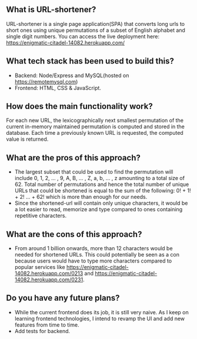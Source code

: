 ## What is URL-shortener?
URL-shortener is a single page application(SPA) that converts long urls to short ones using unique permutations of a subset of English alphabet and single digit numbers. You can access the live deployment here: https://enigmatic-citadel-14082.herokuapp.com/

## What tech stack has been used to build this?
* Backend: Node/Express and MySQL(hosted on https://remotemysql.com)
* Frontend: HTML, CSS & JavaScript.

## How does the main functionality work?
For each new URL, the lexicographically next smallest permutation of the current in-memory maintained permutation is computed and stored in the database. Each time a previously known URL is requested, the computed value is returned.

## What are the pros of this approach?
* The largest subset that could be used to find the permutation will include 0, 1, 2, ... , 9, A, B, ... , Z, a, b, ... , z amounting to a total size of 62. Total number of permutations and hence the total number of unique URLs that could be shortened is equal to the sum of the following: 0! + 1! + 2! ... + 62! which is more than enough for our needs.
* Since the shortened-url will contain only unique characters, it would be a lot easier to read, memorize and type compared to ones containing repetitive characters.

## What are the cons of this approach?
* From around 1 billion onwards, more than 12 characters would be needed for shortened URLs. This could potentially be seen as a con because users would have to type more characters compared to popular services like https://enigmatic-citadel-14082.herokuapp.com/0213 and https://enigmatic-citadel-14082.herokuapp.com/0231.

## Do you have any future plans?
* While the current frontend does its job, it is still very naive. As I keep on learning frontend technologies, I intend to revamp the UI and add new features from time to time.
* Add tests for backend.

